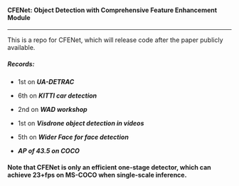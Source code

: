 #### CFENet: Object Detection with Comprehensive Feature Enhancement Module

--------

This is a repo for CFENet, which will release code after the paper publicly available. 

##### Records:

- 1st on ***UA-DETRAC***

- 6th on ***KITTI car detection***

- 2nd on ***WAD workshop***

- 1st on ***Visdrone object detection in videos***

- 5th on ***Wider Face for face detection***
- ***AP of 43.5 on COCO***


#### Note that CFENet is only an efficient one-stage detector, which can achieve 23+fps on MS-COCO when single-scale inference.
